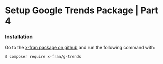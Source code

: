 #  Setup Google Trends Package | Part 4

### Installation

Go to the [x-fran package on github](https://github.com/x-fran/g-trends) and run the following command with:

```
$ composer require x-fran/g-trends
```



